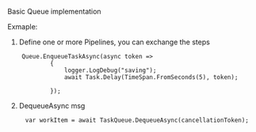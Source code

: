 ﻿Basic Queue implementation

Exmaple:

1. Define one or more Pipelines, you can exchange the steps
```<language>
    Queue.EnqueueTaskAsync(async token =>
            {
                logger.LogDebug("saving");
                await Task.Delay(TimeSpan.FromSeconds(5), token);

            });

```


2.  DequeueAsync msg
```<language>
     var workItem = await TaskQueue.DequeueAsync(cancellationToken);
```

